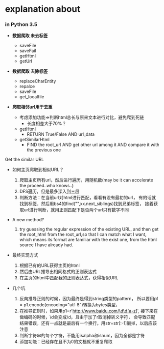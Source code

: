 # explanation about
### in Python 3.5
- **数据爬取  未去标签**
    - saveFile
    - saveFail
    - getHtml
    - getUrl
    
- **数据爬取  去除标签**
    - replaceCharEntity
    - repalce
    - saveFile
    - get_localfile

- **爬取相邻url用于去重**
    - 考虑添加功能=>判断html总长与原来文本进行对比，避免爬到死链
        - 长度相差大于70%？
    - getHtml
        - RETURN  True/False AND url_data
    - getSimilarHtml
        - FIND the root_url AND get other url among it AND compare it with the previous one


Get the similar URL
- 如何主页爬取到相似URL？
    1. 爬取主页所有url，然后进行遍历，用随机数(may be it can accelerate the proceed..who knows..)
    2. DFS遍历，但是最多深入到三层
    3. 判断方法：在当前url对html进行匹配，看看有没有最初的url，
    有的话就找到标签，然后用bs4的find("",xx.next_siblings)找到兄弟标签，
    接着获取url进行判断，就用正则匹配下是否两个url只有数字不同
    
- A new method?
    1. try guessing the regular expression of the existing URL,
    and then get the root_html from the root_url,so that I can match what I want,
    which means its format are familiar with the exist one,
    from the html source I have already had.
- 最终实现方式
    1. 根据已有的URL获得主页的html
    2. 然后由URL推导出相同格式的正则表达式
    3. 在主页的html中匹配我的正则表达式，获得相似URL
- 几个坑
    1. 反向推导正则的时候，因为最终是得到string类型的pattern，
    所以要用p1 = p1.encode(encoding="utf-8")转换为bytes类型，
    2. 在推导正则时，如果用p1=r'http://www.baidu.com/\d\d[a-z]',
    接下来在做编码的时候，\d会变成\\d，且由于加了r取消掉转义字符，
    会导致匹配结果错误，还有一点就是最后有一个换行，用str=str[:-1]删掉，以后应该注意
    3. 判断字符串的每个字符，不能用isalpha和isnum，因为全都是字符
    4. 添加功能：已经存在且不为0的文档就不重复爬取